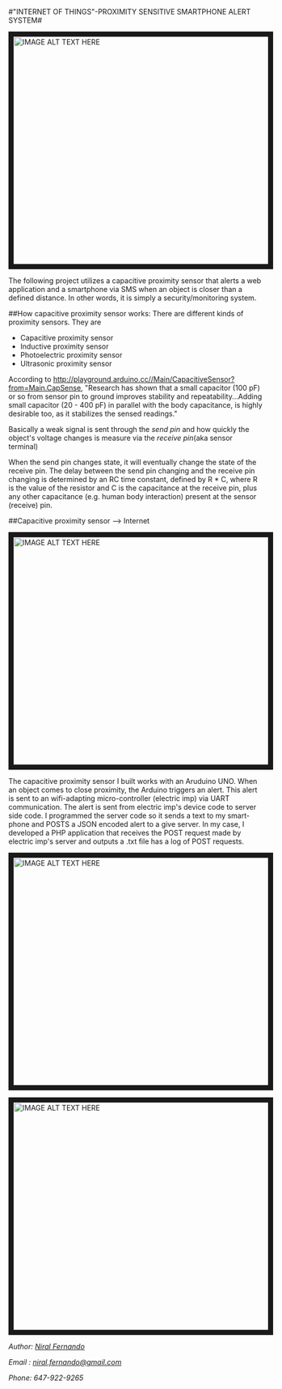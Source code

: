 #"INTERNET OF THINGS"-PROXIMITY SENSITIVE SMARTPHONE ALERT SYSTEM#

<img src="https://raw.github.com/niralfernando/Proximity-Sensitive-Smartphone-Alert-System/master/images/IMG_1.png" 
alt="IMAGE ALT TEXT HERE" width="700" height="450" border="10" />


The following project utilizes a capacitive proximity sensor that alerts a web application and a smartphone via SMS when an object is closer than a defined distance. In other words, it is simply a security/monitoring system.

##How capacitive proximity sensor works:
There are different kinds of proximity sensors. They are

 * Capacitive proximity sensor
 * Inductive proximity sensor
 * Photoelectric proximity sensor
 * Ultrasonic proximity sensor


According to <http://playground.arduino.cc//Main/CapacitiveSensor?from=Main.CapSense>, "Research has shown that a small capacitor (100 pF) or so from sensor pin to ground improves stability and repeatability...Adding small capacitor (20 - 400 pF) in parallel with the body capacitance, is highly desirable too, as it stabilizes the sensed readings."

Basically a weak signal is sent through the _send pin_ and how quickly the object's voltage changes is measure via the _receive pin_(aka sensor terminal)

When the send pin changes state, it will eventually change the state of the receive pin. The delay between the send pin changing and the receive pin changing is determined by an RC time constant, defined by R * C, where R is the value of the resistor and C is the capacitance at the receive pin, plus any other capacitance (e.g. human body interaction) present at the sensor (receive) pin.

##Capacitive proximity sensor --> Internet

<img src="https://raw.github.com/niralfernando/Proximity-Sensitive-Smartphone-Alert-System/master/images/IMG_2.png" 
alt="IMAGE ALT TEXT HERE" width="700" height="450" border="10" />


The capacitive proximity sensor I built works with an Aruduino UNO. When an object comes to close proximity, the Arduino triggers an alert. This alert is sent to an wifi-adapting micro-controller (electric imp) via UART communication. The alert is sent from electric imp's device code to server side code. I programmed the server code so it sends a text to my smart-phone and POSTS a JSON encoded alert to a give server. In my case, I developed a PHP application that receives the POST request made by electric imp's server and outputs a .txt file has a log of POST requests.

<img src="https://raw.github.com/niralfernando/Proximity-Sensitive-Smartphone-Alert-System/master/images/ScreenShot.png" 
alt="IMAGE ALT TEXT HERE" width="700" height="450" border="10" />

<img src="https://raw.github.com/niralfernando/Proximity-Sensitive-Smartphone-Alert-System/master/images/website_update.png" 
alt="IMAGE ALT TEXT HERE" width="700" height="450" border="10" />
  


_Author: [Niral Fernando](http://www.eng.uwaterloo.ca/~mn2ferna/)_

_Email : <niral.fernando@gmail.com>_

_Phone: 647-922-9265_